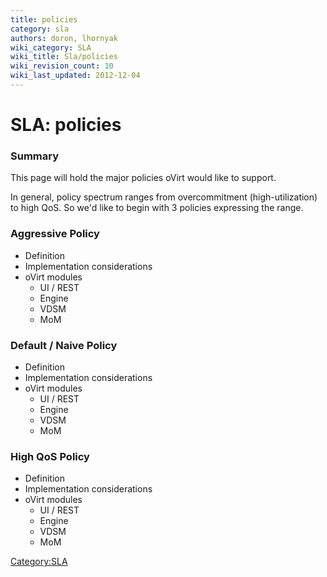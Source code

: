 ```yaml
---
title: policies
category: sla
authors: doron, lhornyak
wiki_category: SLA
wiki_title: Sla/policies
wiki_revision_count: 10
wiki_last_updated: 2012-12-04
---
```


# SLA: policies

### Summary

This page will hold the major policies oVirt would like to support.

In general, policy spectrum ranges from overcommitment (high-utilization) to high QoS.
So we'd like to begin with 3 policies expressing the range.

### Aggressive Policy

*   Definition
*   Implementation considerations
*   oVirt modules
    -   UI / REST
    -   Engine
    -   VDSM
    -   MoM

### Default / Naive Policy

*   Definition
*   Implementation considerations
*   oVirt modules
    -   UI / REST
    -   Engine
    -   VDSM
    -   MoM

### High QoS Policy

*   Definition
*   Implementation considerations
*   oVirt modules
    -   UI / REST
    -   Engine
    -   VDSM
    -   MoM

<Category:SLA>
